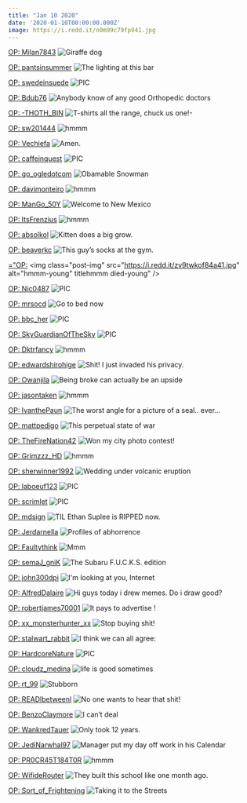 ```yaml
---
title: "Jan 10 2020"
date: '2020-01-10T00:00:00.000Z'
image: https://i.redd.it/n0m99c79fp941.jpg
---
```


<a href="https://www.reddit.com/r/CrappyDesign/comments/elucz3/giraffe_dog/">OP: Milan7843</a>
<img class="post-img" src="https://i.redd.it/66or4440sk941.jpg" alt="Giraffe dog" title="Giraffe dog" />

<a href="https://www.reddit.com/r/CrappyDesign/comments/en4oak/the_lighting_at_this_bar/">OP: pantsinsummer</a>
<img class="post-img" src="https://i.redd.it/zyba999iu3a41.jpg" alt="The lighting at this bar" title="The lighting at this bar" />

<a href="https://www.reddit.com/r/nocontextpics/comments/emt79g/pic/">OP: swedeinsuede</a>
<img class="post-img" src="https://i.redd.it/ey8x8qlq8z941.jpg" alt="PIC" title="PIC" />

<a href="https://www.reddit.com/r/funny/comments/elswwm/anybody_know_of_any_good_orthopedic_doctors/">OP: Bdub76</a>
<img class="post-img" src="https://i.redd.it/ic8i9eya7k941.jpg" alt="Anybody know of any good Orthopedic doctors" title="Anybody know of any good Orthopedic doctors" />

<a href="https://www.reddit.com/r/Funnypics/comments/ekv9qa/tshirts_all_the_range_chuck_us_one/">OP: -THOTH_BIN</a>
<img class="post-img" src="https://i.redd.it/fjx4pt4bb6941.jpg" alt="T-shirts all the range, chuck us one!-" title="T-shirts all the range, chuck us one!-" />

<a href="https://www.reddit.com/r/hmmm/comments/el1kwz/hmmm/">OP: sw201444</a>
<img class="post-img" src="https://i.redd.it/lofqj2rcj8941.jpg" alt="hmmm" title="hmmm" />

<a href="https://www.reddit.com/r/funnysigns/comments/elpj0u/amen/">OP: Vechiefa</a>
<img class="post-img" src="https://i.redd.it/yxh535xlfg941.jpg" alt="Amen." title="Amen." />

<a href="https://www.reddit.com/r/nocontextpics/comments/eky918/pic/">OP: caffeinquest</a>
<img class="post-img" src="https://i.redd.it/4uf4g62ae7941.jpg" alt="PIC" title="PIC" />

<a href="https://www.reddit.com/r/Funnypics/comments/enu1dq/obamable_snowman/">OP: go_ogledotcom</a>
<img class="post-img" src="https://i.redd.it/9jllieti4fa41.jpg" alt="Obamable Snowman" title="Obamable Snowman" />

<a href="https://www.reddit.com/r/hmmm/comments/encaia/hmmm/">OP: davimonteiro</a>
<img class="post-img" src="https://i.redd.it/5bzjv9ymf7a41.jpg" alt="hmmm" title="hmmm" />

<a href="https://www.reddit.com/r/funnysigns/comments/elblm3/welcome_to_new_mexico/">OP: ManGo_50Y</a>
<img class="post-img" src="https://i.redd.it/8m54zrjwzc941.jpg" alt="Welcome to New Mexico" title="Welcome to New Mexico" />

<a href="https://www.reddit.com/r/hmmm/comments/elqmch/hmmm/">OP: ItsFrenzius</a>
<img class="post-img" src="https://i.redd.it/xchxbtodzi941.jpg" alt="hmmm" title="hmmm" />

<a href="https://www.reddit.com/r/Eyebleach/comments/eltmnd/kitten_does_a_big_grow/">OP: absolkol</a>
<img class="post-img" src="https://i.redd.it/x1w2v2r6g5m21.jpg" alt="Kitten does a big grow." title="Kitten does a big grow." />

<a href="https://www.reddit.com/r/pics/comments/en7opn/this_guys_socks_at_the_gym/">OP: beaverkc</a>
<img class="post-img" src="https://i.redd.it/iiifgu4un5a41.jpg" alt="This guy’s socks at the gym." title="This guy’s socks at the gym." />

<a href="https://www.reddit.com/r/hmmm/comments/en59rm/hmmm/">="OP:</a>
<img class="post-img" src="https://i.redd.it/zv9twkof84a41.jpg" alt="hmmm-young" titlehmmm died-young" />

<a href="https://www.reddit.com/r/nocontextpics/comments/enifnb/pic/">OP: Nic0487</a>
<img class="post-img" src="https://i.redd.it/l5affl55s9a41.jpg" alt="PIC" title="PIC" />

<a href="https://www.reddit.com/r/Funnypics/comments/emkh37/go_to_bed_now/">OP: mrsocd</a>
<img class="post-img" src="https://i.redd.it/vxatg0735v941.png" alt="Go to bed now" title="Go to bed now" />

<a href="https://www.reddit.com/r/nocontextpics/comments/eluumm/pic/">OP: bbc_her</a>
<img class="post-img" src="https://i.redd.it/8hfiu80mvk941.jpg" alt="PIC" title="PIC" />

<a href="https://www.reddit.com/r/nocontextpics/comments/elazsn/pic/">OP: SkyGuardianOfTheSky</a>
<img class="post-img" src="https://i.redd.it/pmjayzampc941.jpg" alt="PIC" title="PIC" />

<a href="https://www.reddit.com/r/hmmm/comments/emwow4/hmmm/">OP: Dktrfancy</a>
<img class="post-img" src="https://i.redd.it/l5os4jk2h0a41.jpg" alt="hmmm" title="hmmm" />

<a href="https://www.reddit.com/r/funnysigns/comments/emadpu/shit_i_just_invaded_his_privacy/">OP: edwardshirohige</a>
<img class="post-img" src="https://i.redd.it/hosesd80kr941.png" alt="Shit! I just invaded his privacy." title="Shit! I just invaded his privacy." />

<a href="https://www.reddit.com/r/AdviceAnimals/comments/enohun/being_broke_can_actually_be_an_upside/">OP: Owanjila</a>
<img class="post-img" src="https://i.redd.it/s7lmwkzd5da41.jpg" alt="Being broke can actually be an upside" title="Being broke can actually be an upside" />

<a href="https://www.reddit.com/r/hmmm/comments/enl94y/hmmm/">OP: jasontaken</a>
<img class="post-img" src="https://i.imgur.com/ECNuHW2.png" alt="hmmm" title="hmmm" />

<a href="https://www.reddit.com/r/Funnypics/comments/enjmyh/the_worst_angle_for_a_picture_of_a_seal_ever/">OP: IvanthePaun</a>
<img class="post-img" src="https://i.redd.it/kpvuavdocaa41.jpg" alt="The worst angle for a picture of a seal.. ever..." title="The worst angle for a picture of a seal.. ever..." />

<a href="https://www.reddit.com/r/AdviceAnimals/comments/ekxgp1/this_perpetual_state_of_war/">OP: mattpedigo</a>
<img class="post-img" src="https://i.redd.it/78g0och747941.jpg" alt="This perpetual state of war" title="This perpetual state of war" />

<a href="https://www.reddit.com/r/pics/comments/emqfy9/won_my_city_photo_contest/">OP: TheFireNation42</a>
<img class="post-img" src="https://i.redd.it/5bz3lair5y941.jpg" alt="Won my city photo contest!" title="Won my city photo contest!" />

<a href="https://www.reddit.com/r/hmmm/comments/em6b33/hmmm/">OP: Grimzzz_HD</a>
<img class="post-img" src="https://i.redd.it/n0m99c79fp941.jpg" alt="hmmm" title="hmmm" />

<a href="https://www.reddit.com/r/pics/comments/enmcoc/wedding_under_volcanic_eruption/">OP: sherwinner1992</a>
<img class="post-img" src="https://i.redd.it/0key3d2k0ca41.jpg" alt="Wedding under volcanic eruption" title="Wedding under volcanic eruption" />

<a href="https://www.reddit.com/r/nocontextpics/comments/emhwfw/pic/">OP: laboeuf123</a>
<img class="post-img" src="https://i.redd.it/5y67cdxe6u941.jpg" alt="PIC" title="PIC" />

<a href="https://www.reddit.com/r/nocontextpics/comments/ens8k5/pic/">OP: scrimlet</a>
<img class="post-img" src="https://i.redd.it/nvy4ccweiea41.jpg" alt="PIC" title="PIC" />

<a href="https://www.reddit.com/r/pics/comments/emhfri/til_ethan_suplee_is_ripped_now/">OP: mdsign</a>
<img class="post-img" src="https://i.redd.it/8vvnqp3i0u941.jpg" alt="TIL Ethan Suplee is RIPPED now." title="TIL Ethan Suplee is RIPPED now." />

<a href="https://www.reddit.com/r/AdviceAnimals/comments/elf971/profiles_of_abhorrence/">OP: Jerdarnella</a>
<img class="post-img" src="https://i.redd.it/ose3pjjrde941.png" alt="Profiles of abhorrence" title="Profiles of abhorrence" />

<a href="https://www.reddit.com/r/funnysigns/comments/en2i4h/mmm/">OP: Faultythink</a>
<img class="post-img" src="https://i.redd.it/l6xhcjtvp2a41.jpg" alt="Mmm" title="Mmm" />

<a href="https://www.reddit.com/r/CrappyDesign/comments/emd8p7/the_subaru_fucks_edition/">OP: semaJ_gniK</a>
<img class="post-img" src="https://i.redd.it/najkwqfcks941.jpg" alt="The Subaru F.U.C.K.S. edition" title="The Subaru F.U.C.K.S. edition" />

<a href="https://www.reddit.com/r/AdviceAnimals/comments/enhtv6/im_looking_at_you_internet/">OP: john300dpi</a>
<img class="post-img" src="https://i.redd.it/hlt8pg3qi9a41.jpg" alt="I'm looking at you, Internet" title="I'm looking at you, Internet" />

<a href="https://www.reddit.com/r/Funnypics/comments/el2use/hi_guys_today_i_drew_memes_do_i_draw_good/">OP: AlfredDalaire</a>
<img class="post-img" src="https://i.redd.it/1kk8bkykz8941.jpg" alt="Hi guys today i drew memes. Do i draw good?" title="Hi guys today i drew memes. Do i draw good?" />

<a href="https://www.reddit.com/r/Funnypics/comments/elzoqv/it_pays_to_advertise/">OP: robertjames70001</a>
<img class="post-img" src="https://i.redd.it/7q7ll9mfnm941.jpg" alt="It pays to advertise !" title="It pays to advertise !" />

<a href="https://www.reddit.com/r/funnysigns/comments/enaewj/stop_buying_shit/">OP: xx_monsterhunter_xx</a>
<img class="post-img" src="https://i.redd.it/8sy42ika74a41.jpg" alt="Stop buying shit!" title="Stop buying shit!" />

<a href="https://www.reddit.com/r/funnysigns/comments/enx7bd/i_think_we_can_all_agree/">OP: stalwart_rabbit</a>
<img class="post-img" src="https://i.redd.it/eq8xtn3yaga41.jpg" alt="I think we can all agree:" title="I think we can all agree:" />

<a href="https://www.reddit.com/r/nocontextpics/comments/elle8v/pic/">OP: HardcoreNature</a>
<img class="post-img" src="https://i.redd.it/pxqquizvjg941.jpg" alt="PIC" title="PIC" />

<a href="https://www.reddit.com/r/funny/comments/elaxhz/life_is_good_sometimes/">OP: cloudz_medina</a>
<img class="post-img" src="https://i.redd.it/aezxd29koc941.jpg" alt="life is good sometimes" title="life is good sometimes" />

<a href="https://www.reddit.com/r/funnysigns/comments/enlhj3/stubborn/">OP: rt_99</a>
<img class="post-img" src="https://i.redd.it/uw52vdk2gba41.jpg" alt="Stubborn" title="Stubborn" />

<a href="https://www.reddit.com/r/AdviceAnimals/comments/en8ltk/no_one_wants_to_hear_that_shit/">OP: READlbetweenl</a>
<img class="post-img" src="https://i.redd.it/ua5bt9oc26a41.jpg" alt="No one wants to hear that shit!" title="No one wants to hear that shit!" />

<a href="https://www.reddit.com/r/AdviceAnimals/comments/elo5zn/i_cant_deal/">OP: BenzoClaymore</a>
<img class="post-img" src="https://i.redd.it/m83mv2emnh941.jpg" alt="I can’t deal" title="I can’t deal" />

<a href="https://www.reddit.com/r/Funnypics/comments/emqf1v/only_took_12_years/">OP: WankredTauer</a>
<img class="post-img" src="https://i.redd.it/us08b61b5y941.jpg" alt="Only took 12 years." title="Only took 12 years." />

<a href="https://www.reddit.com/r/funny/comments/emr0g7/manager_put_my_day_off_work_in_his_calendar/">OP: JediNarwhal97</a>
<img class="post-img" src="https://i.redd.it/o1i9w37bfy941.jpg" alt="Manager put my day off work in his Calendar" title="Manager put my day off work in his Calendar" />

<a href="https://www.reddit.com/r/hmmm/comments/emeqbf/hmmm/">OP: PR0CR45T184T0R</a>
<img class="post-img" src="https://i.redd.it/1ip74r173t941.png" alt="hmmm" title="hmmm" />

<a href="https://www.reddit.com/r/CrappyDesign/comments/envvvs/they_built_this_school_like_one_month_ago/">OP: WifideRouter</a>
<img class="post-img" src="https://i.redd.it/w0ipigh6sfa41.jpg" alt="They built this school like one month ago." title="They built this school like one month ago." />

<a href="https://www.reddit.com/r/funnysigns/comments/em01uj/taking_it_to_the_streets/">OP: Sort_of_Frightening</a>
<img class="post-img" src="https://i.redd.it/1125oakwrm941.jpg" alt="Taking it to the Streets" title="Taking it to the Streets" />
